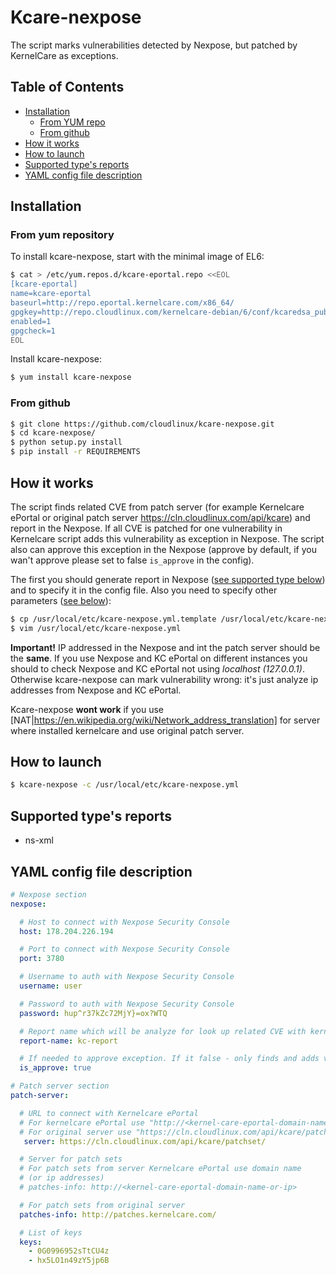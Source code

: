 # Kcare-nexpose
The script marks vulnerabilities detected by Nexpose, but patched by KernelCare as exceptions.

## Table of Contents
* [Installation](https://github.com/cloudlinux/kcare-nexpose/blob/master/README.md#installation)
    * [From YUM repo](https://github.com/cloudlinux/kcare-nexpose/blob/master/README.md#from-yum-repository)
    * [From github](https://github.com/cloudlinux/kcare-nexpose/blob/master/README.md#from-github)
* [How it works](https://github.com/cloudlinux/kcare-nexpose/blob/master/README.md#how-it-works)
* [How to launch](https://github.com/cloudlinux/kcare-nexpose/blob/master/README.md#how-to-launch)
* [Supported type's reports](https://github.com/cloudlinux/kcare-nexpose/blob/master/README.md#supported-types-reports)
* [YAML config file description](https://github.com/cloudlinux/kcare-nexpose/blob/master/README.md#yaml-config-file-description)

## Installation

### From yum repository

To install kcare-nexpose, start with the minimal image of EL6:
```sh
$ cat > /etc/yum.repos.d/kcare-eportal.repo <<EOL
[kcare-eportal]
name=kcare-eportal
baseurl=http://repo.eportal.kernelcare.com/x86_64/
gpgkey=http://repo.cloudlinux.com/kernelcare-debian/6/conf/kcaredsa_pub.gpg
enabled=1
gpgcheck=1
EOL
```

Install kcare-nexpose:
```sh
$ yum install kcare-nexpose
```

### From github

```sh
$ git clone https://github.com/cloudlinux/kcare-nexpose.git
$ cd kcare-nexpose/
$ python setup.py install
$ pip install -r REQUIREMENTS
```

## How it works
The script finds related CVE from patch server (for example Kernelcare ePortal or
original patch server https://cln.cloudlinux.com/api/kcare) and report in the Nexpose.
If all CVE is patched for one vulnerability in Kernelcare script adds this vulnerability as 
 exception in Nexpose. The script also can approve this exception in the Nexpose 
(approve by default, if you wan't approve please set to false `is_approve` in the config).
 
The first you should generate report in Nexpose ([see supported type below](https://github.com/cloudlinux/kcare-nexpose/blob/master/README.md#supported-types-reports)) and to specify it
in the config file.
Also you need to specify other parameters ([see below](https://github.com/cloudlinux/kcare-nexpose/blob/master/README.md#yaml-config-file-description)):
```sh
$ cp /usr/local/etc/kcare-nexpose.yml.template /usr/local/etc/kcare-nexpose.yml
$ vim /usr/local/etc/kcare-nexpose.yml
```

**Important!**
IP addressed in the Nexpose and int the patch server should be the **same**. 
If you use Nexpose and KC ePortal on different instances you should to check Nexpose and 
KC ePortal not using *localhost (127.0.0.1)*.
Otherwise kcare-nexpose can mark vulnerability wrong: 
it's just analyze ip addresses from Nexpose and KC ePortal.

Kcare-nexpose **wont work** if you use [NAT|https://en.wikipedia.org/wiki/Network_address_translation] 
for server where installed kernelcare and use original patch server.


## How to launch

```sh
$ kcare-nexpose -c /usr/local/etc/kcare-nexpose.yml
```

## Supported type's reports

 - ns-xml
 
## YAML config file description

```yaml
# Nexpose section
nexpose:

  # Host to connect with Nexpose Security Console
  host: 178.204.226.194

  # Port to connect with Nexpose Security Console
  port: 3780

  # Username to auth with Nexpose Security Console
  username: user

  # Password to auth with Nexpose Security Console
  password: hup^r37kZc72MjY}=ox?WTQ

  # Report name which will be analyze for look up related CVE with kernelcare ePortal
  report-name: kc-report

  # If needed to approve exception. If it false - only finds and adds vulnerability in the exception list
  is_approve: true

# Patch server section
patch-server:

  # URL to connect with Kernelcare ePortal
  # For kernelcare ePortal use "http://<kernel-care-eportal-domain-name-or-ip>/admin/api/kcare/patchset/"
  # For original server use "https://cln.cloudlinux.com/api/kcare/patchset/"
   server: https://cln.cloudlinux.com/api/kcare/patchset/

  # Server for patch sets
  # For patch sets from server Kernelcare ePortal use domain name
  # (or ip addresses)
  # patches-info: http://<kernel-care-eportal-domain-name-or-ip>

  # For patch sets from original server
  patches-info: http://patches.kernelcare.com/

  # List of keys
  keys:
    - 0G0996952sTtCU4z
    - hx5LO1n49zY5jp6B

```